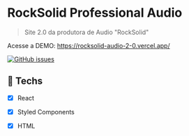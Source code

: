 # RockSolid Professional Audio

> Site 2.0 da produtora de Audio "RockSolid"

Acesse a DEMO: https://rocksolid-audio-2-0.vercel.app/

<a href="https://github.com/omariosouto/flappy-bird-devsoutinho/issues"><img alt="GitHub issues" src="https://img.shields.io/github/issues/omariosouto/flappy-bird-devsoutinho?label=Randal%20TK"></a>

## :hammer: Techs

- [x] React
- [x] Styled Components
- [x] HTML

